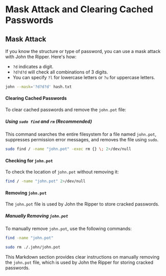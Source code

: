 # Mask Attack and Clearing Cached Passwords

## Mask Attack

If you know the structure or type of password, you can use a mask attack with John the Ripper. Here's how:

- `?d` indicates a digit.
- `?d?d?d` will check all combinations of 3 digits.
- You can specify `?l` for lowercase letters or `?u` for uppercase letters.

```bash
john --mask='?d?d?d' hash.txt
```

#### Clearing Cached Passwords

To clear cached passwords and remove the `john.pot` file:

##### Using `sudo find` and `rm` (Recommended)

This command searches the entire filesystem for a file named `john.pot`, suppresses permission error messages, and removes the file using `sudo`.

```bash
sudo find / -name "john.pot" -exec rm {} \; 2>/dev/null
```

#### Checking for `john.pot`

To check the location of `john.pot` without removing it:

```bash
find / -name "john.pot" 2>/dev/null
```
#### Removing `john.pot`

The `john.pot` file is used by John the Ripper to store cracked passwords.

##### Manually Removing `john.pot`

To manually remove `john.pot`, use the following commands:

```bash
find -name "john.pot"
```

```bash
sudo rm ./.john/john.pot
```


This Markdown section provides clear instructions on manually removing the `john.pot` file, which is used by John the Ripper for storing cracked passwords.

